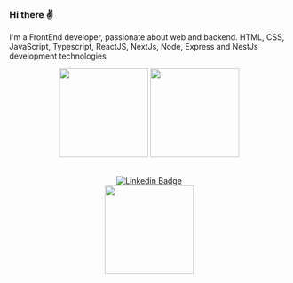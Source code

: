 ### Hi there ✌️

I'm a FrontEnd developer, passionate about web and backend.
HTML, CSS, JavaScript, Typescript, ReactJS, NextJs, Node, Express and NestJs development technologies

<div align="center" >
  <img height="160em" src="https://github-readme-stats.vercel.app/api?username=KaikOliveira&show_icons=true&theme=radical&bg_color=30,0d0d0d,191919&title_color=fff&text_color=fff&icon_color=79ff97&count_private=true" />

<img height="160em" src="https://github-readme-stats.vercel.app/api/top-langs/?username=KaikOliveira&layout=compact&theme=radical&bg_color=30,0d0d0d,191919&title_color=fff&text_color=fff&icon_color=79ff97&hide=CSharp" />

<br>
<br>

[![Linkedin Badge](https://img.shields.io/badge/-LinkedIn-blue?style=flat-square&logo=Linkedin&logoColor=white&link=www.linkedin.com/in/kaik-oliveira-2347571a4/)](https://www.linkedin.com/in/kaik-oliveira-2347571a4/)
<br>
<img height="160em" src="https://profile-counter.glitch.me/kaikoliveiraa/count.svg" />
</div>
